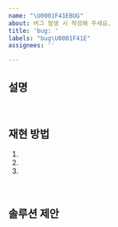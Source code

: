 ```yaml
---
name: "\U0001F41EBUG"
about: 버그 발생 시 작성해 주세요.
title: 'bug: '
labels: "bug\U0001F41E"
assignees: ''

---
```


## 설명

<br>

## 재현 방법

1.
2.
3.

<br>

## 솔루션 제안
